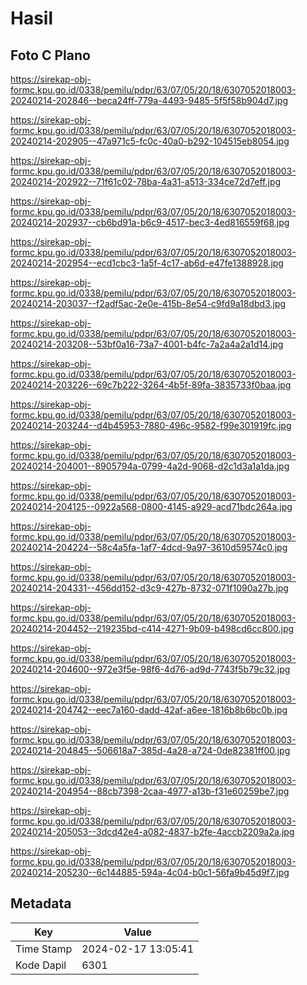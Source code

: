 # Hasil

## Foto C Plano

https://sirekap-obj-formc.kpu.go.id/0338/pemilu/pdpr/63/07/05/20/18/6307052018003-20240214-202846--beca24ff-779a-4493-9485-5f5f58b904d7.jpg

https://sirekap-obj-formc.kpu.go.id/0338/pemilu/pdpr/63/07/05/20/18/6307052018003-20240214-202905--47a971c5-fc0c-40a0-b292-104515eb8054.jpg

https://sirekap-obj-formc.kpu.go.id/0338/pemilu/pdpr/63/07/05/20/18/6307052018003-20240214-202922--71f61c02-78ba-4a31-a513-334ce72d7eff.jpg

https://sirekap-obj-formc.kpu.go.id/0338/pemilu/pdpr/63/07/05/20/18/6307052018003-20240214-202937--cb6bd91a-b6c9-4517-bec3-4ed816559f68.jpg

https://sirekap-obj-formc.kpu.go.id/0338/pemilu/pdpr/63/07/05/20/18/6307052018003-20240214-202954--ecd1cbc3-1a5f-4c17-ab6d-e47fe1388928.jpg

https://sirekap-obj-formc.kpu.go.id/0338/pemilu/pdpr/63/07/05/20/18/6307052018003-20240214-203037--f2adf5ac-2e0e-415b-8e54-c9fd9a18dbd3.jpg

https://sirekap-obj-formc.kpu.go.id/0338/pemilu/pdpr/63/07/05/20/18/6307052018003-20240214-203208--53bf0a16-73a7-4001-b4fc-7a2a4a2a1d14.jpg

https://sirekap-obj-formc.kpu.go.id/0338/pemilu/pdpr/63/07/05/20/18/6307052018003-20240214-203226--69c7b222-3264-4b5f-89fa-3835733f0baa.jpg

https://sirekap-obj-formc.kpu.go.id/0338/pemilu/pdpr/63/07/05/20/18/6307052018003-20240214-203244--d4b45953-7880-496c-9582-f99e301919fc.jpg

https://sirekap-obj-formc.kpu.go.id/0338/pemilu/pdpr/63/07/05/20/18/6307052018003-20240214-204001--8905794a-0799-4a2d-9068-d2c1d3a1a1da.jpg

https://sirekap-obj-formc.kpu.go.id/0338/pemilu/pdpr/63/07/05/20/18/6307052018003-20240214-204125--0922a568-0800-4145-a929-acd71bdc264a.jpg

https://sirekap-obj-formc.kpu.go.id/0338/pemilu/pdpr/63/07/05/20/18/6307052018003-20240214-204224--58c4a5fa-1af7-4dcd-9a97-3610d59574c0.jpg

https://sirekap-obj-formc.kpu.go.id/0338/pemilu/pdpr/63/07/05/20/18/6307052018003-20240214-204331--456dd152-d3c9-427b-8732-071f1090a27b.jpg

https://sirekap-obj-formc.kpu.go.id/0338/pemilu/pdpr/63/07/05/20/18/6307052018003-20240214-204452--219235bd-c414-4271-9b09-b498cd6cc800.jpg

https://sirekap-obj-formc.kpu.go.id/0338/pemilu/pdpr/63/07/05/20/18/6307052018003-20240214-204600--972e3f5e-98f6-4d76-ad9d-7743f5b79c32.jpg

https://sirekap-obj-formc.kpu.go.id/0338/pemilu/pdpr/63/07/05/20/18/6307052018003-20240214-204742--eec7a160-dadd-42af-a6ee-1816b8b6bc0b.jpg

https://sirekap-obj-formc.kpu.go.id/0338/pemilu/pdpr/63/07/05/20/18/6307052018003-20240214-204845--506618a7-385d-4a28-a724-0de82381ff00.jpg

https://sirekap-obj-formc.kpu.go.id/0338/pemilu/pdpr/63/07/05/20/18/6307052018003-20240214-204954--88cb7398-2caa-4977-a13b-f31e60259be7.jpg

https://sirekap-obj-formc.kpu.go.id/0338/pemilu/pdpr/63/07/05/20/18/6307052018003-20240214-205053--3dcd42e4-a082-4837-b2fe-4accb2209a2a.jpg

https://sirekap-obj-formc.kpu.go.id/0338/pemilu/pdpr/63/07/05/20/18/6307052018003-20240214-205230--6c144885-594a-4c04-b0c1-56fa9b45d9f7.jpg


## Metadata

| Key        | Value               |
| ---------- | ------------------- |
| Time Stamp | 2024-02-17 13:05:41 |
| Kode Dapil | 6301                |




